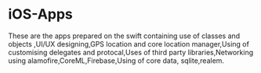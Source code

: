 # iOS-Apps
These are the apps prepared on the swift containing use of classes and objects ,UI/UX designing,GPS location and core location manager,Using of customising delegates and protocal,Uses of third party libraries,Networking using alamofire,CoreML,Firebase,Using of core data, sqlite,realem.
